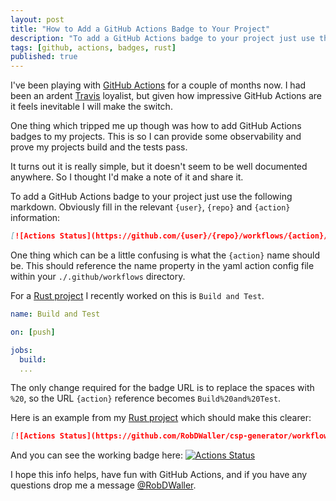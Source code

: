 ```yaml
---
layout: post
title: "How to Add a GitHub Actions Badge to Your Project"
description: "To add a GitHub Actions badge to your project just use the following markdown."
tags: [github, actions, badges, rust]
published: true
---
```

I've been playing with [GitHub Actions](https://github.com/features/actions) for a couple of months now. I had been an ardent [Travis](https://travis-ci.org/) loyalist, but given how impressive GitHub Actions are it feels inevitable I will make the switch.

One thing which tripped me up though was how to add GitHub Actions badges to my projects. This is so I can provide some observability and prove my projects build and the tests pass.

It turns out it is really simple, but it doesn't seem to be well documented anywhere. So I thought I'd make a note of it and share it.

To add a GitHub Actions badge to your project just use the following markdown. Obviously fill in the relevant `{user}`, `{repo}` and `{action}` information:

```markdown
[![Actions Status](https://github.com/{user}/{repo}/workflows/{action}/badge.svg)](https://github.com/{user}/{repo}/actions)
```

One thing which can be a little confusing is what the `{action}` name should be. This should reference the name property in the yaml action config file within your `./.github/workflows` directory.

For a [Rust project](https://github.com/RobDWaller/csp-generator/blob/master/.github/workflows/build-test.yml) I recently worked on this is `Build and Test`.

```yaml
name: Build and Test

on: [push]

jobs:
  build:
  ...
```

The only change required for the badge URL is to replace the spaces with `%20`, so the URL `{action}` reference becomes `Build%20and%20Test`.  

Here is an example from my [Rust project](https://github.com/RobDWaller/csp-generator/blob/master/README.md) which should make this clearer:

```markdown
[![Actions Status](https://github.com/RobDWaller/csp-generator/workflows/Build%20and%20Test/badge.svg)](https://github.com/RobDWaller/csp-generator/actions)
```

And you can see the working badge here: 
[![Actions Status](https://github.com/RobDWaller/csp-generator/workflows/Build%20and%20Test/badge.svg)](https://github.com/RobDWaller/csp-generator/actions)

I hope this info helps, have fun with GitHub Actions, and if you have any questions drop me a message [@RobDWaller](https://twitter.com/RobDWaller).